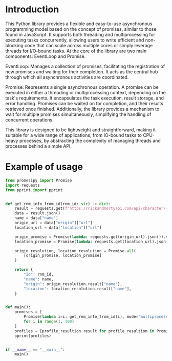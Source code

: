 # Introduction

This Python library provides a flexible and easy-to-use asynchronous programming model based on the concept of promises, similar to those found in JavaScript. It supports both threading and multiprocessing for executing tasks concurrently, allowing users to write efficient and non-blocking code that can scale across multiple cores or simply leverage threads for I/O-bound tasks. At the core of the library are two main components: EventLoop and Promise.

EventLoop: Manages a collection of promises, facilitating the registration of new promises and waiting for their completion. It acts as the central hub through which all asynchronous activities are coordinated.

Promise: Represents a single asynchronous operation. A promise can be executed in either a threading or multiprocessing context, depending on the task's requirements. It encapsulates the task execution, result storage, and error handling. Promises can be waited on for completion, and their results retrieved once finished. Additionally, the library provides a mechanism to wait for multiple promises simultaneously, simplifying the handling of concurrent operations.

This library is designed to be lightweight and straightforward, making it suitable for a wide range of applications, from IO-bound tasks to CPU-heavy processes, by abstracting the complexity of managing threads and processes behind a simple API.

# Example of usage

```python
from promesipy import Promise
import requests
from pprint import pprint


def get_rnm_info_from_id(rnm_id: str) -> dict:
    result = requests.get(f"https://rickandmortyapi.com/api/character/{rnm_id}")
    data = result.json()
    name = data["name"]
    origin_url = data["origin"]["url"]
    location_url = data["location"]["url"]

    origin_promise = Promise(lambda: requests.get(origin_url).json()).start()
    location_promise = Promise(lambda: requests.get(location_url).json()).start()

    origin_resolution, location_resolution = Promise.all(
        [origin_promise, location_promise]
    )

    return {
        "id": rnm_id,
        "name": name,
        "origin": origin_resolution.result["name"],
        "location": location_resolution.result["name"],
    }


def main():
    promises = [
        Promise(lambda i=i: get_rnm_info_from_id(i), mode="multiprocessing").start()
        for i in range(1, 100)
    ]
    profiles = [profile_resultion.result for profile_resultion in Promise.all(promises)]
    pprint(profiles)


if __name__ == "__main__":
    main()
```